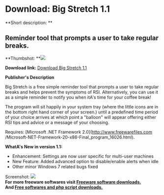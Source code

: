 # Download: Big Stretch 1.1

**Short description: **

## Reminder tool that prompts a user to take regular breaks.

  
**Thumbshot: **![](http://www.freewarefiles.com/screenshot/bigstretch_md.jpg)   
  
**Download link:** [Download Big Stretch 1.1](http://freesoftwares.boysofts.com/Big-Stretch_program_48607.html)  
  

**Publisher's Description**  
  

Big Stretch is a free simple reminder tool that prompts a user to take regular
breaks and helps prevent the symptoms of RSI. Alternatively, you can use it as
a simple reminder to notify you when itA's time for your coffee break!

The program will sit happily in your system tray (where the little icons are
in the bottom right hand corner of your screen.) until a predefined time
period of your choice arrives at which point a "balloon" will appear offering
either RSI tips and advice or a message of your choosing.

Requires: [Microsoft .NET Framework 2.0](http://www.freewarefiles.com
/Microsoft-NET-Framework-20-x86-Final_program_16026.html).

**WhatA's New in version 1.1:**

  * Enhancement: Settings are now user specific for multi-user machines 
  * New Feature: Added advanced option to disable/enable alerts when idle 
  * Other minor Windows 7 related bugs fixed 

  
  
Screenshot: ![](http://www.freewarefiles.com/screenshot/bigstretch.jpg)  
**For more freeware softwares visit [Freeware software downloads.](http://freesoftwares.boysofts.com/)**   
**And [Free softwares and php script downloads.](http://www.boysofts.com/)**

